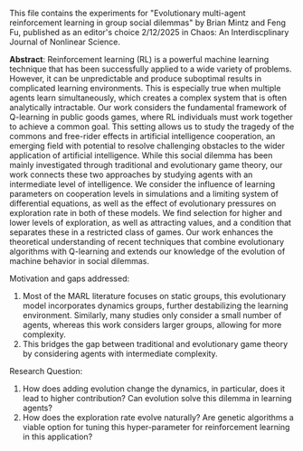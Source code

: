 This file contains the experiments for "Evolutionary multi-agent reinforcement learning in group social dilemmas" by Brian Mintz and Feng Fu, published as an editor's choice 2/12/2025 in Chaos: An Interdiscplinary Journal of Nonlinear Science. 

**Abstract**: Reinforcement learning (RL) is a powerful machine learning technique that has been successfully applied to a wide variety of problems. However, it can be unpredictable and produce suboptimal results in complicated learning environments. This is especially true when multiple agents learn simultaneously, which creates a complex system that is often analytically intractable. Our work considers the fundamental framework of Q-learning in public goods games, where RL individuals must work together to achieve a common goal. This setting allows us to study the tragedy of the commons and free-rider effects in artificial intelligence cooperation, an emerging field with potential to resolve challenging obstacles to the wider application of artificial intelligence. While this social dilemma has been mainly investigated through traditional and evolutionary game theory, our work connects these two approaches by studying agents with an intermediate level of intelligence. We consider the influence of learning parameters on cooperation levels in simulations and a limiting system of differential equations, as well as the effect of evolutionary pressures on exploration rate in both of these models. We find selection for higher and lower levels of exploration, as well as attracting values, and a condition that separates these in a restricted class of games. Our work enhances the theoretical understanding of recent techniques that combine evolutionary algorithms with Q-learning and extends our knowledge of the evolution of machine behavior in social dilemmas.


Motivation and gaps addressed:
1. Most of the MARL literature focuses on static groups, this evolutionary model incorporates dynamics groups, further destabilizing the learning environment. Similarly, many studies only consider a small number of agents, whereas this work considers larger groups, allowing for more complexity. 
2. This bridges the gap between traditional and evolutionary game theory by considering agents with intermediate complexity.

Research Question:
1. How does adding evolution change the dynamics, in particular, does it lead  to higher contribution? Can evolution solve this dilemma in learning agents?
2. How does the exploration rate evolve naturally? Are genetic algorithms a viable option for tuning this hyper-parameter for reinforcement learning in this application?
